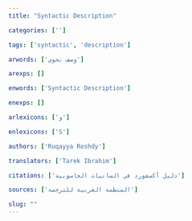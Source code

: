 ```yaml
---
title: "Syntactic Description"

categories: ['']

tags: ['syntactic', 'description']

arwords: ['وصف نحوي']

arexps: []

enwords: ['Syntactic Description']

enexps: []

arlexicons: ['و']

enlexicons: ['S']

authors: ['Ruqayya Roshdy']

translators: ['Tarek Ibrahim']

citations: ['دليل أكسفورد في السانيات الحاسوبية']

sources: ['المنظمة العربية للترجمة']

slug: ""
---
```

